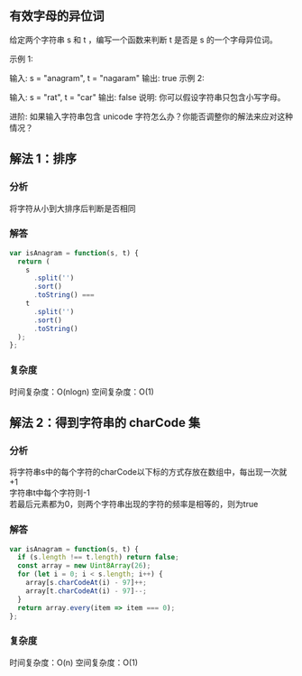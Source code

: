 ## 有效字母的异位词

给定两个字符串 s 和 t ，编写一个函数来判断 t 是否是 s 的一个字母异位词。

示例 1:

输入: s = "anagram", t = "nagaram"
输出: true
示例 2:

输入: s = "rat", t = "car"
输出: false
说明:
你可以假设字符串只包含小写字母。

进阶:
如果输入字符串包含 unicode 字符怎么办？你能否调整你的解法来应对这种情况？

## 解法 1：排序

### 分析

将字符从小到大排序后判断是否相同

### 解答

```javascript
var isAnagram = function(s, t) {
  return (
    s
      .split('')
      .sort()
      .toString() ===
    t
      .split('')
      .sort()
      .toString()
  );
};
```

### 复杂度
时间复杂度：O(nlogn)
空间复杂度：O(1)

## 解法 2：得到字符串的 charCode 集

### 分析
将字符串s中的每个字符的charCode以下标的方式存放在数组中，每出现一次就+1  
字符串t中每个字符则-1  
若最后元素都为0，则两个字符串出现的字符的频率是相等的，则为true  

### 解答

```javascript
var isAnagram = function(s, t) {
  if (s.length !== t.length) return false;
  const array = new Uint8Array(26);
  for (let i = 0; i < s.length; i++) {
    array[s.charCodeAt(i) - 97]++;
    array[t.charCodeAt(i) - 97]--;
  }
  return array.every(item => item === 0);
};
```

### 复杂度
时间复杂度：O(n)
空间复杂度：O(1)